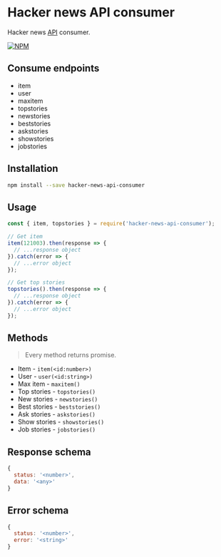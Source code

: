 # Hacker news API consumer

Hacker news [API](https://github.com/HackerNews/API) consumer.

[![NPM](https://nodei.co/npm/hacker-news-api-consumer.png?downloads=true&downloadRank=true&stars=true)](https://nodei.co/npm/hacker-news-api-consumer/)

## Consume endpoints

* item
* user
* maxitem
* topstories
* newstories
* beststories
* askstories
* showstories
* jobstories

## Installation

```bash
npm install --save hacker-news-api-consumer
```

## Usage

```javascript
const { item, topstories } = require('hacker-news-api-consumer');

// Get item
item(121003).then(response => {
  // ...response object
}).catch(error => {
  // ...error object
});

// Get top stories
topstories().then(response => {
  // ...response object
}).catch(error => {
  // ...error object
});
```

## Methods

> Every method returns promise.

* Item - `item(<id:number>)`
* User - `user(<id:string>)`
* Max item - `maxitem()`
* Top stories - `topstories()`
* New stories - `newstories()`
* Best stories - `beststories()`
* Ask stories - `askstories()`
* Show stories - `showstories()`
* Job stories - `jobstories()`

## Response schema

```javascript
{
  status: '<number>',
  data: '<any>'
}
```

## Error schema

```javascript
{
  status: '<number>',
  error: '<string>'
}
```
